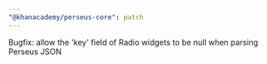 ```yaml
---
"@khanacademy/perseus-core": patch
---
```


Bugfix: allow the 'key' field of Radio widgets to be null when parsing Perseus JSON
